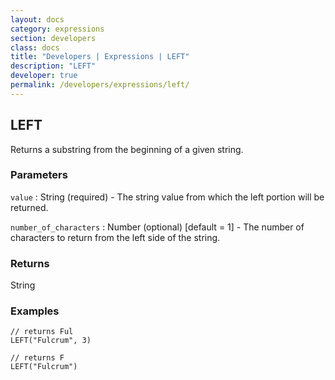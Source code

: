 ```yaml
---
layout: docs
category: expressions
section: developers
class: docs
title: "Developers | Expressions | LEFT"
description: "LEFT"
developer: true
permalink: /developers/expressions/left/
---
```


## LEFT

Returns a substring from the beginning of a given string.

### Parameters
`value` : String (required) - The string value from which the left portion will be returned.

`number_of_characters` : Number (optional)  [default = 1] - The number of characters to return from the left side of the string.

### Returns
String

### Examples
```
// returns Ful
LEFT("Fulcrum", 3)
```

```
// returns F
LEFT("Fulcrum")
```